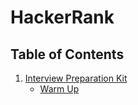 # HackerRank

## Table of Contents

1. [Interview Preparation Kit](/HackerRank/Interview_Preparation_Kit/interview_preparation_kit.md)
   - [Warm Up](/HackerRank/Interview_Preparation_Kit/Warm_Up/warm_up.md)